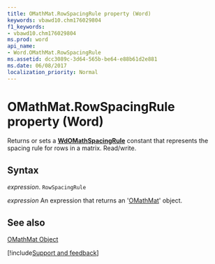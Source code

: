 ```yaml
---
title: OMathMat.RowSpacingRule property (Word)
keywords: vbawd10.chm176029804
f1_keywords:
- vbawd10.chm176029804
ms.prod: word
api_name:
- Word.OMathMat.RowSpacingRule
ms.assetid: dcc3089c-3d64-565b-be64-e88b61d2e881
ms.date: 06/08/2017
localization_priority: Normal
---
```



# OMathMat.RowSpacingRule property (Word)

Returns or sets a  **[WdOMathSpacingRule](Word.WdOMathSpacingRule.md)** constant that represents the spacing rule for rows in a matrix. Read/write.


## Syntax

_expression_. `RowSpacingRule`

 _expression_ An expression that returns an '[OMathMat](Word.OMathMat.md)' object.


## See also


[OMathMat Object](Word.OMathMat.md)

[!include[Support and feedback](~/includes/feedback-boilerplate.md)]
